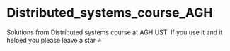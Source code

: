 # Distributed_systems_course_AGH
Solutions from Distributed systems course at AGH UST. If you use it and it helped you please leave a star ⭐
